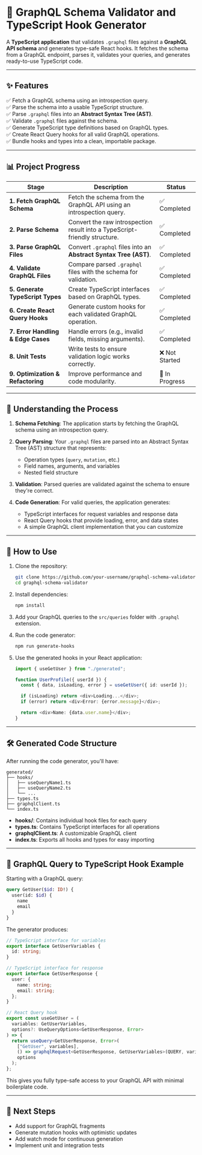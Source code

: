 # 🚀 GraphQL Schema Validator and TypeScript Hook Generator

A **TypeScript application** that validates `.graphql` files against a **GraphQL API schema** and generates type-safe React hooks. It fetches the schema from a GraphQL endpoint, parses it, validates your queries, and generates ready-to-use TypeScript code.

---

## ✨ Features

✅ Fetch a GraphQL schema using an introspection query.\
✅ Parse the schema into a usable TypeScript structure.\
✅ Parse `.graphql` files into an **Abstract Syntax Tree (AST)**.\
✅ Validate `.graphql` files against the schema.\
✅ Generate TypeScript type definitions based on GraphQL types.\
✅ Create React Query hooks for all valid GraphQL operations.\
✅ Bundle hooks and types into a clean, importable package.

---

## 📊 Project Progress

| Stage                              | Description                                                                | Status         |
| ---------------------------------- | -------------------------------------------------------------------------- | -------------- |
| **1. Fetch GraphQL Schema**        | Fetch the schema from the GraphQL API using an introspection query.        | ✅ Completed   |
| **2. Parse Schema**                | Convert the raw introspection result into a TypeScript-friendly structure. | ✅ Completed   |
| **3. Parse GraphQL Files**         | Convert `.graphql` files into an **Abstract Syntax Tree (AST)**.           | ✅ Completed   |
| **4. Validate GraphQL Files**      | Compare parsed `.graphql` files with the schema for validation.            | ✅ Completed   |
| **5. Generate TypeScript Types**   | Create TypeScript interfaces based on GraphQL types.                       | ✅ Completed   |
| **6. Create React Query Hooks**    | Generate custom hooks for each validated GraphQL operation.                | ✅ Completed   |
| **7. Error Handling & Edge Cases** | Handle errors (e.g., invalid fields, missing arguments).                   | ✅ Completed   |
| **8. Unit Tests**                  | Write tests to ensure validation logic works correctly.                    | ❌ Not Started |
| **9. Optimization & Refactoring**  | Improve performance and code modularity.                                   | 🚧 In Progress |

---

## 📝 Understanding the Process

1. **Schema Fetching**: The application starts by fetching the GraphQL schema using an introspection query.

2. **Query Parsing**: Your `.graphql` files are parsed into an Abstract Syntax Tree (AST) structure that represents:

   - Operation types (`query`, `mutation`, etc.)
   - Field names, arguments, and variables
   - Nested field structure

3. **Validation**: Parsed queries are validated against the schema to ensure they're correct.

4. **Code Generation**: For valid queries, the application generates:
   - TypeScript interfaces for request variables and response data
   - React Query hooks that provide loading, error, and data states
   - A simple GraphQL client implementation that you can customize

---

## 🚀 How to Use

1. Clone the repository:

   ```sh
   git clone https://github.com/your-username/graphql-schema-validator.git
   cd graphql-schema-validator
   ```

2. Install dependencies:

   ```sh
   npm install
   ```

3. Add your GraphQL queries to the `src/queries` folder with `.graphql` extension.

4. Run the code generator:

   ```sh
   npm run generate-hooks
   ```

5. Use the generated hooks in your React application:

   ```typescript
   import { useGetUser } from "./generated";

   function UserProfile({ userId }) {
     const { data, isLoading, error } = useGetUser({ id: userId });

     if (isLoading) return <div>Loading...</div>;
     if (error) return <div>Error: {error.message}</div>;

     return <div>Name: {data.user.name}</div>;
   }
   ```

---

## 🛠️ Generated Code Structure

After running the code generator, you'll have:

```
generated/
├── hooks/
│   ├── useQueryName1.ts
│   ├── useQueryName2.ts
│   └── ...
├── types.ts
├── graphqlClient.ts
└── index.ts
```

- **hooks/**: Contains individual hook files for each query
- **types.ts**: Contains TypeScript interfaces for all operations
- **graphqlClient.ts**: A customizable GraphQL client
- **index.ts**: Exports all hooks and types for easy importing

---

## 🔄 GraphQL Query to TypeScript Hook Example

Starting with a GraphQL query:

```graphql
query GetUser($id: ID!) {
  user(id: $id) {
    name
    email
  }
}
```

The generator produces:

```typescript
// TypeScript interface for variables
export interface GetUserVariables {
  id: string;
}

// TypeScript interface for response
export interface GetUserResponse {
  user: {
    name: string;
    email: string;
  };
}

// React Query hook
export const useGetUser = (
  variables: GetUserVariables,
  options?: UseQueryOptions<GetUserResponse, Error>
) => {
  return useQuery<GetUserResponse, Error>(
    ["GetUser", variables],
    () => graphqlRequest<GetUserResponse, GetUserVariables>(QUERY, variables),
    options
  );
};
```

This gives you fully type-safe access to your GraphQL API with minimal boilerplate code.

---

## 🚀 Next Steps

- Add support for GraphQL fragments
- Generate mutation hooks with optimistic updates
- Add watch mode for continuous generation
- Implement unit and integration tests
